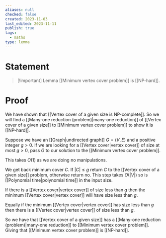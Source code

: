 ```yaml
---
aliases: null
checked: false
created: 2023-11-03
last_edited: 2023-11-11
publish: true
tags:
  - maths
type: lemma
---
```

# Statement

> [!important] Lemma
> [[Minimum vertex cover problem]] is [[NP-hard]].

# Proof

We have shown that [[Vertex cover of a given size is NP-complete]]. So we will find a [[Many-one reduction (problem)|many-one reduction]] of [[Vertex cover of a given size]] to [[Minimum vertex cover problem]] to show it is [[NP-hard]].

Suppose we have an [[Graph|undirected graph]] $G = (V,E)$ and a positive integer $g > 0$. If we are looking for a [[Vertex cover|vertex cover]] of size at most $g > 0$, pass $G$ to our solution to the [[Minimum vertex cover problem]].

This takes $O(1)$ as we are doing no manipulations.

We get back minimum cover $C$. If $\vert C \vert \leq g$ return $C$ to the [[Vertex cover of a given size]] problem, otherwise return no. This step takes $O(\vert V \vert)$ so is [[Polynomial time|polynomial time]] in the input size.

If there is a [[Vertex cover|vertex cover]] of size less than $g$ then the minimum [[Vertex cover|vertex cover]] will have size less than $g$.

Equally if the minimum [[Vertex cover|vertex cover]] has size less than $g$ then there is a [[Vertex cover|vertex cover]] of size less than $g$.

So we have that [[Vertex cover of a given size]] has a [[Many-one reduction (problem)|many-one reduction]] to [[Minimum vertex cover problem]]. Giving that [[Minimum vertex cover problem]] is [[NP-hard]].


